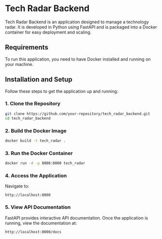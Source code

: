 # Tech Radar Backend

Tech Radar Backend is an application designed to manage a technology radar. It is developed in Python using FastAPI and is packaged into a Docker container for easy deployment and scaling.

## Requirements

To run this application, you need to have Docker installed and running on your machine.

## Installation and Setup

Follow these steps to get the application up and running:

### 1. Clone the Repository

```bash
git clone https://github.com/your-repository/tech_radar_backend.git
cd tech_radar_backend
```

### 2. Build the Docker Image

```bash
docker build -t tech_radar .
```

### 3. Run the Docker Container

```bash
docker run -d -p 8000:8000 tech_radar
```

### 4. Access the Application

Navigate to:

```
http://localhost:8000
```

### 5. View API Documentation

FastAPI provides interactive API documentation. Once the application is running, view the documentation at:

```
http://localhost:8000/docs
```